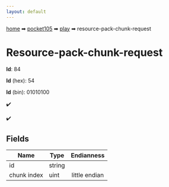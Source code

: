 ```yaml
---
layout: default
---
```


[home](/) ➡ [pocket105](/protocol/pocket105) ➡ [play](/protocol/pocket105/play) ➡ resource-pack-chunk-request

# Resource-pack-chunk-request

**Id**: 84

**Id** (hex): 54

**Id** (bin): 01010100

✔️

✔️

## Fields

Name | Type | Endianness
---|---|:---:
id | string | 
chunk index | uint | little endian

